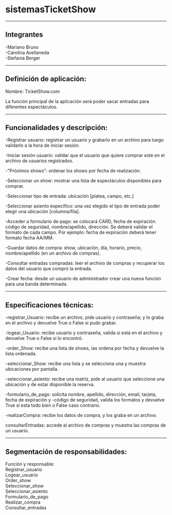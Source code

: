# sistemasTicketShow
-------------------------------------------
Integrantes
-------------------------------------------
-Mariano Bruno<br>
-Carolina Avellaneda<br>
-Stefania Berger<br>


-------------------------------------------
Definición de aplicación:
-------------------------------------------
Nombre: TicketShow.com<br>

La función principal de la aplicación será poder sacar entradas para diferentes espectáculos.<br>

-------------------------------------------
Funcionalidades y descripción:
-------------------------------------------
-Registrar usuario: registrar un usuario y grabarlo en un archivo para luego validarlo a la hora de iniciar sesión. <br>

-Iniciar sesión usuario: validar que el usuario que quiere comprar este en el archivo de usuarios registrados.<br>

-"Próximos shows": ordenar los shows por fecha de realización.<br>

-Seleccionar un show: mostrar una lista de espectáculos disponibles para comprar.<br>

-Seleccionar tipo de entrada: ubicación [platea, campo, etc.]<br>

-Seleccionar asiento especifico: una vez elegido el tipo de entrada poder elegir una ubicación [columna/fila].<br>

-Acceder a formulario de pago: se colocará CARD, fecha de expiración. código de seguridad, nombre/apellido, dirección. Se deberá validar el formato de cada campo. Por ejemplo: fecha de expiración deberá tener formato fecha AA/MM. <br>

-Guardar datos de compra: show, ubicación, día, horario, precio, nombre/apellido (en un archivo de compras).<br>

-Consultar entradas compradas: leer el archivo de compras y recuperar los datos del usuario que compró la entrada.<br>

-Crear fecha: desde un usuario de administrador crear una nueva función para una banda determinada. <br>


-------------------------------------------
Especificaciones técnicas:
-------------------------------------------
-registrar_Usuario: recibe un archivo, pide usuario y contraseña; y lo graba en el archivo y devuelve True o False si pudo grabar. <br>

-logear_Usuario: recibe usuario y contraseña, valida si está en el archivo y devuelve True o False si lo encontró.<br>

-order_Show: recibe una lista de shows, las ordena por fecha y devuelve la lista ordenada. <br>

-seleccionar_Show: recibe una lista y se selecciona una y muestra ubicaciones por pantalla.<br>

-seleccionar_asiento: recibe una matriz, pide al usuario que seleccione una ubicación y de estar disponible la reserva.<br>

-formulario_de_pago: solicita nombre, apellido, dirección, email, tarjeta, fecha de expiración y -código de seguridad, valida los formatos y devuelve True si esta todo bien o False caso contrario.<br>

-realizarCompra: recibe los datos de compra, y los graba en un archivo.<br>

consultarEntradas: accede al archivo de compras y muestra las compras de un usuario.<br>

-------------------------------------------
Segmentación de responsabilidades:	
-------------------------------------------
Función y responsable:<br>
Registrar_usuario	<br>
Logear_usuario	<br>
Order_show	<br>
Seleccionar_show	<br>
Seleccionar_asiento	<br>
Formulario_de_pago	<br>
Realizar_compra	<br>
Consultar_entradas	<br>
